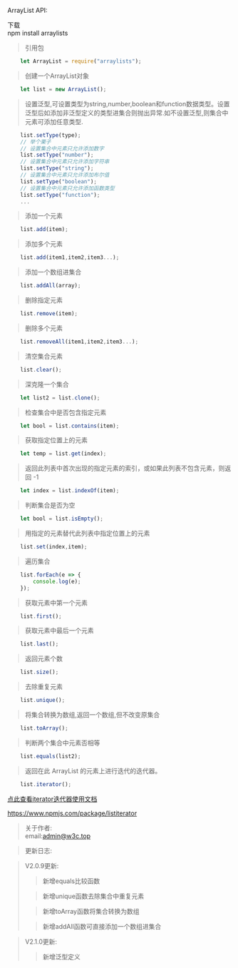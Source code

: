 ArrayList API:

下载<br>
	npm install arraylists

>引用包
```javascript
	let ArrayList = require("arraylists");
```

>创建一个ArrayList对象
```javascript
	let list = new ArrayList();
```

>设置泛型,可设置类型为string,number,boolean和function数据类型。设置泛型后如添加非泛型定义的类型进集合则抛出异常.如不设置泛型,则集合中元素可添加任意类型.
```javascript
	list.setType(type);
	// 举个栗子
	// 设置集合中元素只允许添加数字
	list.setType("number");
	// 设置集合中元素只允许添加字符串
	list.setType("string");
	// 设置集合中元素只允许添加布尔值
	list.setType("boolean");
	// 设置集合中元素只允许添加函数类型
	list.setType("function");
	...
```

>添加一个元素
```javascript
	list.add(item);
```

>添加多个元素
```javascript
	list.add(item1,item2,item3...);
```

>添加一个数组进集合
```javascript
	list.addAll(array);
```

>删除指定元素
```javascript
	list.remove(item);
```

>删除多个元素
```javascript
	list.removeAll(item1,item2,item3...);
```

>清空集合元素
```javascript
	list.clear();
```

>深克隆一个集合
```javascript
	let list2 = list.clone();
```

>检查集合中是否包含指定元素
```javascript
	let bool = list.contains(item);
```

>获取指定位置上的元素
```javascript
	let temp = list.get(index);
```

>返回此列表中首次出现的指定元素的索引，或如果此列表不包含元素，则返回 -1
```javascript
	let index = list.indexOf(item);
```

>判断集合是否为空
```javascript
	let bool = list.isEmpty();
```

>用指定的元素替代此列表中指定位置上的元素
```javascript
	list.set(index,item);
```

>遍历集合
```javascript
	list.forEach(e => {
		console.log(e);
	});
```

>获取元素中第一个元素
```javascript
	list.first();
```

>获取元素中最后一个元素
```javascript
	list.last();
```

>返回元素个数
```javascript
	list.size();
```

>去除重复元素
```javascript
	list.unique();
```

>将集合转换为数组,返回一个数组,但不改变原集合
```javascript
	list.toArray();
```

>判断两个集合中元素否相等
```javascript
	list.equals(list2);
```

>返回在此 ArrayList 的元素上进行迭代的迭代器。
```javascript
	list.iterator();
```

[点此查看iterator迭代器使用文档](https://www.npmjs.com/package/listiterator)

https://www.npmjs.com/package/listiterator

>关于作者:<br>
	email:admin@w3c.top

>更新日志:<br>

>V2.0.9更新:<br>
>>新增equals比较函数
>
>>新增unique函数去除集合中重复元素
>
>>新增toArray函数将集合转换为数组
>
>>新增addAll函数可直接添加一个数组进集合

>V2.1.0更新:<br>
>>新增泛型定义
